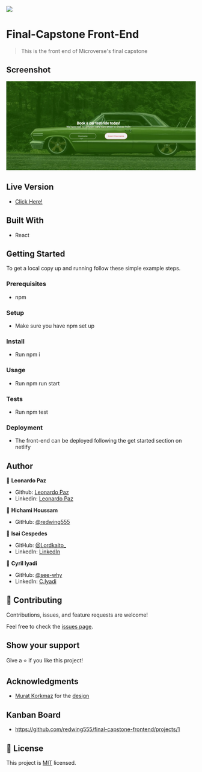 ![](https://img.shields.io/badge/Microverse-blueviolet)

# Final-Capstone Front-End

> This is the front end of Microverse's final capstone

## Screenshot

![screenshot](screenshot.png)


## Live Version

- [Click Here!](https://classico-afternoon-heroku.herokuapp.com/)

## Built With

- React

## Getting Started

To get a local copy up and running follow these simple example steps.

### Prerequisites

- npm

### Setup

- Make sure you have npm set up

### Install

- Run npm i

### Usage

- Run npm run start

### Tests

- Run npm test

### Deployment

- The front-end can be deployed following the get started section on netlify

## Author

👤 **Leonardo Paz**

- Github: [Leonardo Paz](https://github.com/leolpaz)
- Linkedin: [Leonardo Paz](https://www.linkedin.com/in/leonardolpaz/)

👤 **Hichami Houssam**

- GitHub: [@redwing555](https://github.com/redwing555/)

👤 **Isai Cespedes**

- GitHub: [@Lordkaito_](https://github.com/Lordkaito)
- LinkedIn: [LinkedIn](https://linkedin.com/in/isaicespedes)

👤 **Cyril Iyadi**

- GitHub: [@see-why](https://github.com/see-why)
- LinkedIn: [C.Iyadi](https://www.linkedin.com/in/cyril-iyadi/)

## 🤝 Contributing

Contributions, issues, and feature requests are welcome!

Feel free to check the [issues page](../../issues/).

## Show your support

Give a ⭐️ if you like this project!

## Acknowledgments

- [Murat Korkmaz](https://www.behance.net/muratk) for the [design](https://www.behance.net/gallery/26425031/Vespa-Responsive-Redesign)

## Kanban Board

- https://github.com/redwing555/final-capstone-frontend/projects/1

## 📝 License

This project is [MIT](./MIT.md) licensed.
